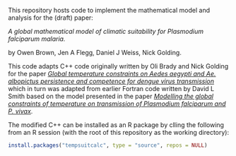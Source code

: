 This repository hosts code to implement the mathematical model and analysis for the (draft) paper:

*A global mathematical model of climatic suitability for Plasmodium falciparum malaria.*

by Owen Brown, Jen A Flegg, Daniel J Weiss, Nick Golding.

This code adapts C++ code originally written by Oli Brady and Nick Golding for the paper [*Global temperature constraints on Aedes aegypti and Ae. albopictus persistence and competence for dengue virus transmission*](https://doi.org/10.1186/1756-3305-7-338) which in turn was adapted from earlier Fortran code written by David L Smith based on the model presented in the paper [*Modelling the global constraints of temperature on transmission of Plasmodium falciparum and P. vivax*](https://doi.org/10.1186/1756-3305-4-92).

The modified C++ can be installed as an R package by clling the following from an R session (with the root of this repository as the working directory):
```r
install.packages("tempsuitcalc", type = "source", repos = NULL)
```
